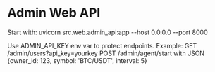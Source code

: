 # Admin Web API

Start with:
uvicorn src.web.admin_api:app --host 0.0.0.0 --port 8000

Use ADMIN_API_KEY env var to protect endpoints. Example:
GET /admin/users?api_key=yourkey
POST /admin/agent/start with JSON {owner_id: 123, symbol: 'BTC/USDT', interval: 5}
